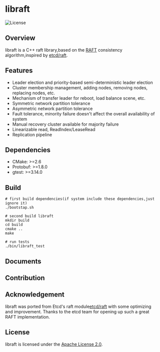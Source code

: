 # libraft
![License](https://img.shields.io/badge/license-Apache--2.0-green.svg)


## Overview
libraft is a C++ raft library,based on the [RAFT](https://raft.github.io/) consistency algorithm,inspired by [etcd/raft](https://github.com/etcd-io/etcd/tree/master/raft).

## Features
- Leader election and priority-based semi-deterministic leader election
- Cluster membership management, adding nodes, removing nodes, replacing nodes, etc.
- Mechanism of transfer leader for reboot, load balance scene, etc.
- Symmetric network partition tolerance
- Asymmetric network partition tolerance
- Fault tolerance, minority failure doesn't affect the overall availability of system
- Manual recovery cluster available for majority failure
- Linearizable read, ReadIndex/LeaseRead
- Replication pipeline

## Dependencies
- CMake: >=2.6
- Protobuf: >=1.8.0
- gtest: >=3.14.0

## Build

```
# first build dependencies(if system include these dependencies,just ignore it)
./bootstap.sh

# second build libraft
mkdir build
cd build
cmake ..
make

# run tests
./bin/libraft_test
```

## Documents


## Contribution


## Acknowledgement
libraft was ported from Etcd's raft module[etcd/raft](https://github.com/etcd-io/etcd/tree/master/raft) with some optimizing and improvement. Thanks to the etcd team for opening up such a great RAFT implementation.

## License
libraft is licensed under the [Apache License 2.0](./LICENSE). 